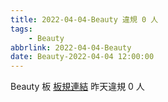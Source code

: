 ```yaml
---
title: 2022-04-04-Beauty 違規 0 人
tags:
    - Beauty
abbrlink: 2022-04-04-Beauty
date: Beauty-2022-04-04 12:00:00
---
```

Beauty 板 [板規連結](https://www.ptt.cc/bbs/Beauty/M.1630069980.A.84B.html)
昨天違規 0 人
